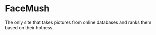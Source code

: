 # FaceMush
The only site that takes pictures from online databases and ranks them based on their hotness.
